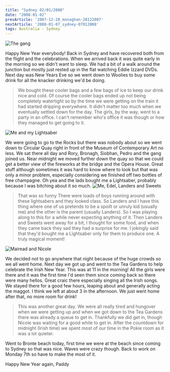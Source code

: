 ```yaml
---
title: "Sydney 02/01/2008"
date: "2008-01-02"
prevArticle: '2007-12-28_monaghan-28122007'
nextArticle: '2008-01-07_sydney-07012008'
tags: Australia - Sydney
---
```

![The gang](/images/PC310036.JPG "The gang outside the museum, before the messiness!")

Happy New Year everybody! Back in Sydney and have recovered both from the flight and the celebrations. When we arrived back it was quite early in the morning so we didn't want to sleep. We had a bit of a walk around the junction but mostly just rested up in the flat watching Eddie Izzard DVDs. Next day was New Years Eve so we went down to Woolies to buy some drink for all the knacker drinking we'd be doing.
> We bought these cooler bags and a few bags of ice to keep our drink nice and cold. Of course the cooler bags ended up not being completely watertight so by the time we were getting on the train it had started dripping everywhere. It didn't matter too much when we eventually settled down for the day. The girls, by the way, went to a party in an office. I can't remember who's office it was though or how they managed to get going to it.

![Me and my Lightsaber](/images/PC311855.JPG "Me and my Lightsaber")

We were going to go to the Rocks but there was nobody about so we went down to Circular Quay right in front of the Museum of Contemporary Art no less. We sat there all day and Rory, Bronagh, Siobhan, Pedro and the gang joined us. Near midnight we moved further down the quay so that we could get a better view of the fireworks at the bridge and the Opera House. Great stuff although sometimes it was hard to know where to look but that was only a minor problem, especially considering we finished off two bottles of free champagne. Oh yea and the lads bought me a Lightsaber, probably because I was bitching about it so much.
![Me, Edel, Landers and Sweets](/images/PC310112.JPG "Anyone for some Champagne?")

> That was so funny There were loads of boys running around with these lightsabers and they looked class. So Landers and I have this thing where one of us pretends to be a spoilt or unruly kid (usually me) and the other is the parent (usually Landers). So I was playing along to this for a while never expecting anything of it. Then Landers and Sweets went away for a bit, I thought for some food, and when they came back they sad they had a surprise for me. I jokingly said that they'd bought me a Lightsaber only for them to produce one. A truly magical moment!

![Mairead and Nicole](/images/P1011939.JPG "Mairead and Nicole at the Pokies")

We decided not to go anywhere that night because of the huge crowds so we all went home. Next day we got up and went to the Tea Gardens to help celebrate the Irish New Year. This was at 11 in the morning! All the girls were there and it was the first time I'd seen them since coming back so there were many hellos. Great craic there especially singing all the Irish songs. We stayed there for a good few hours, leaping about and generally acting the maggot. I think we left at about 3 in the afternoon. We just went home after that, no more room for drink!
> This was another great day. We were all really tired and hungover when we were getting up and when we got down to the Tea Gardens there was already a queue to get in. Thankfully we did get in, though Nicole was waiting for a good while to get in. After the countdown for midnight (Irish time) we spent most of our time in the Pokie room as it was a lot quieter.

Went to Bronte beach today, first time we were at the beach since coming to Sydney so that was nice. Waves were crazy though. Back to work on Monday 7th so have to make the most of it.

Happy New Year again,
Paddy